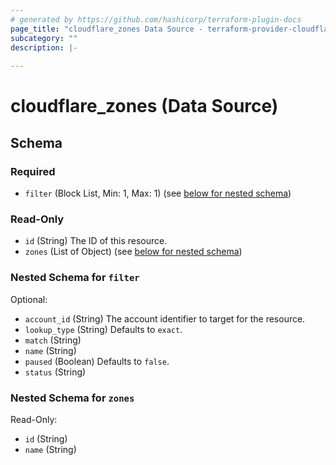 ```yaml
---
# generated by https://github.com/hashicorp/terraform-plugin-docs
page_title: "cloudflare_zones Data Source - terraform-provider-cloudflare"
subcategory: ""
description: |-
  
---
```


# cloudflare_zones (Data Source)





<!-- schema generated by tfplugindocs -->
## Schema

### Required

- `filter` (Block List, Min: 1, Max: 1) (see [below for nested schema](#nestedblock--filter))

### Read-Only

- `id` (String) The ID of this resource.
- `zones` (List of Object) (see [below for nested schema](#nestedatt--zones))

<a id="nestedblock--filter"></a>
### Nested Schema for `filter`

Optional:

- `account_id` (String) The account identifier to target for the resource.
- `lookup_type` (String) Defaults to `exact`.
- `match` (String)
- `name` (String)
- `paused` (Boolean) Defaults to `false`.
- `status` (String)


<a id="nestedatt--zones"></a>
### Nested Schema for `zones`

Read-Only:

- `id` (String)
- `name` (String)


